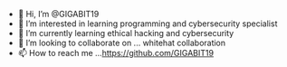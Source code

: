 - 👋 Hi, I’m @GIGABIT19
- 👀 I’m interested in learning programming and cybersecurity specialist
- 🌱 I’m currently learning ethical hacking and cybersecurity 
- 💞️ I’m looking to collaborate on ...  whitehat collaboration
- 📫 How to reach me ...https://github.com/GIGABIT19

<!---
GIGABIT19/GIGABIT19 is a ✨ special ✨ repository because its `README.md` (this file) appears on your GitHub profile.
You can click the Preview link to take a look at your changes.
--->
